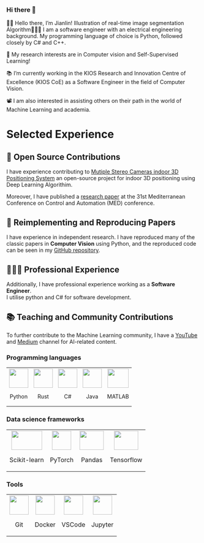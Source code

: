 ### Hi there 👋

👋🏼 Hello there, I’m Jianlin!
Illustration of real-time image segmentation Algorithm👨🏻‍💻 I am a software engineer with an electrical engineering background. My programming language of choice is Python, followed closely by C# and C++.

🔬 My research interests are in Computer vision and Self-Supervised Learning!

📚 I’m currently working in the KIOS Research and Innovation Centre of Excellence (KIOS CoE) as a Software Engineer in the field of Computer Vision.

📽️ I am also interested in assisting others on their path in the world of Machine Learning and academia.

# Selected Experience

## 🤖 Open Source Contributions
I have experience contributing to [Mutiple Stereo Cameras indoor 3D Positioning System](https://github.com/JYe9/multiple_OAK-D_cameras_3D_indoor_positioning) an open-source project for indoor 3D positioning using Deep Learning Algorithim.

Moreover, I have published a [research paper](https://jye9.github.io//publication/2023-06-26-CNN-based-Real-time-Forest-Fire-Detection-System) at the 31st Mediterranean Conference on Control and Automation (MED) conference.

## 📜 Reimplementing and Reproducing Papers
I have experience in independent research. I have reproduced many of the classic papers in **Computer Vision** using Python, and the reproduced code can be seen in my [GitHub repository](https://github.com/JYe9?tab=repositories).

<!-- Feel free to look at my specific [portfolio entry](https://jye9.github.io/publications/). -->

## 👨🏻‍🔬 Professional Experience
Additionally, I have professional experience working as a **Software Engineer**. \
I utilise python and C# for software development. 

## 📚 Teaching and Community Contributions
To further contribute to the Machine Learning community, I have a [YouTube](https://www.youtube.com/@kristianye562) and [Medium](https://medium.com/@skristian266) channel for AI-related content.

### Programming languages

<table align="center" style="border-collapse: collapse; border: none;font-size:14px">
  <tr style="border: none;">
    <td style="border: none;">
    <div style="text-align: center;">
        <img class="center" width="50" height="50" src="https://cdn.freebiesupply.com/logos/large/2x/python-5-logo-png-transparent.png"/>
         <br/><p align="center">Python</p>
    </div>
    </td>
    <td style="border: none;">
      <div style="text-align: center;">
        <img class="center" width="50" height="50" src="https://cdn.icon-icons.com/icons2/2107/PNG/512/file_type_rust_icon_130185.png"/>
        <br/><p align="center">Rust</p>
      </div>
    </td>
    <td style="border: none;">
      <div style="text-align: center;">
        <img class="center" width="50" height="50" src="https://cdn.icon-icons.com/icons2/2415/PNG/512/csharp_original_logo_icon_146578.png"/>
        <br/><p align="center">C#</p>
      </div>
    </td>
    <td style="border: none;">
      <div style="text-align: center;">
        <img class="center" width="50" height="50" src="https://cdn.icon-icons.com/icons2/2699/PNG/512/java_logo_icon_169577.png"/>
        <br/><p align="center">Java</p>
      </div>
    </td>
    <td style="border: none;">
    <div style="text-align: center;">
        <img class="center" width="55" height="50" src="https://upload.wikimedia.org/wikipedia/commons/2/21/Matlab_Logo.png"/>
        <br/> <p align="center">MATLAB</p>
    </div>
    </td>
  </tr>
</table>


### Data science frameworks

<table align="center" style="border-collapse: collapse; border: none;">
  <tr style="border: none;">
    <td style="border: none;">
    <div style="text-align: center;">
        <img class="center" width="80" height="50" src="http://amueller.github.io/sklearn_014_015_pydata/sklearn-logo.png"/>
         <br/><p align="center">Scikit-learn</p>
    </div>
    </td>
    <td style="border: none;">
    <div style="text-align: center;">
        <img class="center" width="50" height="50" src="https://miro.medium.com/v2/resize:fit:5000/1*8AaAYxLb-VOgGUW8V8JXQA.png"/>
        <br/><p align="center"> PyTorch</p>
    </div>
    </td>
    <td style="border: none;">
    <div style="text-align: center;">
        <img class="center" width="63" height="50" src="https://pandas.pydata.org/static/img/pandas_mark.svg"/>
        <br/><p align="center"> Pandas</p>
    </div>
    </td>
    <td style="border: none;">
    <div style="text-align: center;">
        <img class="center" width="63" height="50" src="https://i1.wp.com/albertfattal.com/wp-content/uploads/2018/03/Tensorflow_logo.svg.png?ssl=1"/>
        <br/><p align="center"> Tensorflow</p>
    </div>
    </td>
  </tr>
</table>


### Tools

<table align="center" style="border-collapse: collapse; border: none;">
  <tr style="border: none;">
    <td style="border: none;">
      <div style="text-align: center;">
        <img class="center" width="50" height="50" src="https://iconape.com/wp-content/png_logo_vector/git-icon.png"/>
         <br/><p align="center">Git</p>
      </div>
    </td>
    <td style="border: none;">
    <div style="text-align: center;">
        <img class="center" width="50" height="50" src="https://iconape.com/wp-content/files/fr/370801/svg/docker-icon-logo-icon-png-svg.png"/>
        <br/><p align="center"> Docker</p>
    </div>
    </td>
    <td style="border: none;">
    <div style="text-align: center;">
        <img class="center" width="50" height="50" src="https://mobilemancerblog.blob.core.windows.net/blog/2020/08/vs-code-logo-transp.png"/>
        <br/> <p align="center">VSCode</p>
    </div>
    </td>
    <td style="border: none;">
    <div style="text-align: center;">
        <img class="center" width="50" height="50" src="https://pbs.twimg.com/profile_images/954072623410917376/fGBUdNf_.jpg"/>
        <br/><p align="center"> Jupyter</p>
    </div>
    </td>
  </tr>
</table>

